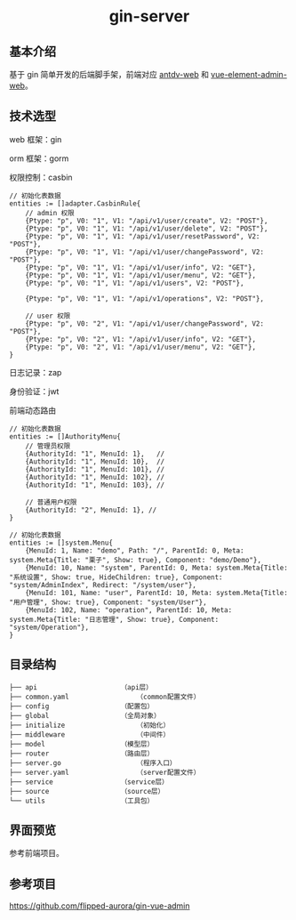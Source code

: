 <h1 align="center">
	gin-server
</h1>

## 基本介绍

基于 gin 简单开发的后端脚手架，前端对应 [antdv-web](https://github.com/niudaii/antdv-web) 和 [vue-element-admin-web](https://github.com/niudaii/vue-element-admin-web)。

## 技术选型

web 框架：gin

orm 框架：gorm

权限控制：casbin

```
// 初始化表数据
entities := []adapter.CasbinRule{
	// admin 权限
	{Ptype: "p", V0: "1", V1: "/api/v1/user/create", V2: "POST"},
	{Ptype: "p", V0: "1", V1: "/api/v1/user/delete", V2: "POST"},
	{Ptype: "p", V0: "1", V1: "/api/v1/user/resetPassword", V2: "POST"},
	{Ptype: "p", V0: "1", V1: "/api/v1/user/changePassword", V2: "POST"},
	{Ptype: "p", V0: "1", V1: "/api/v1/user/info", V2: "GET"},
	{Ptype: "p", V0: "1", V1: "/api/v1/user/menu", V2: "GET"},
	{Ptype: "p", V0: "1", V1: "/api/v1/users", V2: "POST"},

	{Ptype: "p", V0: "1", V1: "/api/v1/operations", V2: "POST"},
	
	// user 权限
	{Ptype: "p", V0: "2", V1: "/api/v1/user/changePassword", V2: "POST"},
	{Ptype: "p", V0: "2", V1: "/api/v1/user/info", V2: "GET"},
	{Ptype: "p", V0: "2", V1: "/api/v1/user/menu", V2: "GET"},
}
```

日志记录：zap

身份验证：jwt

前端动态路由

```
// 初始化表数据
entities := []AuthorityMenu{
	// 管理员权限
	{AuthorityId: "1", MenuId: 1},   //
	{AuthorityId: "1", MenuId: 10},  //
	{AuthorityId: "1", MenuId: 101}, //
	{AuthorityId: "1", MenuId: 102}, //
	{AuthorityId: "1", MenuId: 103}, //

	// 普通用户权限
	{AuthorityId: "2", MenuId: 1}, //
}
```

```
// 初始化表数据
entities := []system.Menu{
	{MenuId: 1, Name: "demo", Path: "/", ParentId: 0, Meta: system.Meta{Title: "栗子", Show: true}, Component: "demo/Demo"},
	{MenuId: 10, Name: "system", ParentId: 0, Meta: system.Meta{Title: "系统设置", Show: true, HideChildren: true}, Component: "system/AdminIndex", Redirect: "/system/user"},
	{MenuId: 101, Name: "user", ParentId: 10, Meta: system.Meta{Title: "用户管理", Show: true}, Component: "system/User"},
	{MenuId: 102, Name: "operation", ParentId: 10, Meta: system.Meta{Title: "日志管理", Show: true}, Component: "system/Operation"},
}
```

## 目录结构

```
├── api						（api层）
├── common.yaml					（common配置文件）
├── config					（配置包）
├── global					（全局对象）
├── initialize					（初始化）
├── middleware					（中间件）
├── model					（模型层）
├── router					（路由层）
├── server.go					（程序入口）
├── server.yaml					（server配置文件）
├── service					（service层）
├── source					（source层）
└── utils					（工具包）
```

## 界面预览

参考前端项目。

## 参考项目

https://github.com/flipped-aurora/gin-vue-admin
